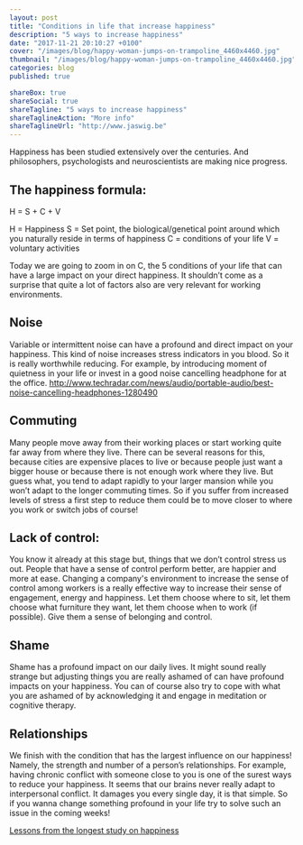 ```yaml
---
layout: post
title: "Conditions in life that increase happiness"
description: "5 ways to increase happiness"
date: "2017-11-21 20:10:27 +0100"
cover: "/images/blog/happy-woman-jumps-on-trampoline_4460x4460.jpg"
thumbnail: "/images/blog/happy-woman-jumps-on-trampoline_4460x4460.jpg"
categories: blog
published: true

shareBox: true
shareSocial: true
shareTagline: "5 ways to increase happiness"
shareTaglineAction: "More info"
shareTaglineUrl: "http://www.jaswig.be"
---
```


Happiness has been studied extensively over the centuries. And philosophers, psychologists and neuroscientists are making nice progress.
<!--more-->

## The happiness formula: 

H = S + C + V

H = Happiness
S = Set point, the biological/genetical point around which you naturally reside in terms of happiness
C = conditions of your life
V = voluntary activities

Today we are going to zoom in on C, the 5 conditions of your life that can have a large impact on your direct happiness. It shouldn’t come as a surprise that quite a lot of factors also are very relevant for working environments.

## Noise

Variable or intermittent noise can have a profound and direct impact on your happiness. This kind of noise increases stress indicators in you blood. So it is really worthwhile reducing. For example, by introducing moment of quietness in your life or invest in a good noise cancelling headphone for at the office. http://www.techradar.com/news/audio/portable-audio/best-noise-cancelling-headphones-1280490

## Commuting

Many people move away from their working places or start working quite far away from where they live. There can be several reasons for this, because cities are expensive places to live or because people just want a bigger house or because there is not enough work where they live. But guess what, you tend to adapt rapidly to your larger mansion while you won’t adapt to the longer commuting times. So if you suffer from increased levels of stress a first step to reduce them could be to move closer to where you work or switch jobs of course!

## Lack of control:

You know it already at this stage but, things that we don’t control stress us out. People that have a sense of control perform better, are happier and more at ease. Changing a company's environment to increase the sense of control among workers is a really effective way to increase their sense of engagement, energy and happiness. Let them choose where to sit, let them choose what furniture they want, let them choose when to work (if possible). Give them a sense of belonging and control.

## Shame

Shame has a profound impact on our daily lives. It might sound really strange but adjusting things you are really ashamed of can have profound impacts on your happiness. You can of course also try to cope with what you are ashamed of by acknowledging it and engage in meditation or cognitive therapy. 

## Relationships

We finish with the condition that has the largest influence on our happiness! Namely, the strength and number of a person’s relationships. For example, having chronic conflict with someone close to you is one of the surest ways to reduce your happiness. It seems that our brains never really adapt to interpersonal conflict. It damages you every single day, it is that simple. So if you wanna change something profound in your life try to solve such an issue in the coming weeks!

[Lessons from the longest study on happiness](https://www.youtube.com/watch?v=8KkKuTCFvzI)

